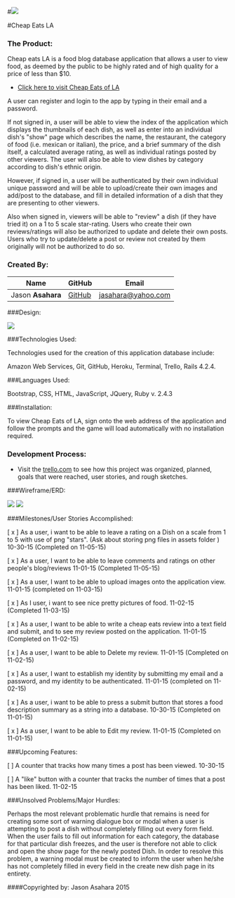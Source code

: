 
#![](http://i.imgur.com/EgqdClg.jpg)

#Cheap Eats LA

### The Product:


Cheap eats LA is a food blog database application that allows a user to view food, as deemed by the public to be highly rated and of high quality for a price of less than $10.  

- [Click here to visit Cheap Eats of LA](https://mighty-stream-1020.herokuapp.com/)

A user can register and login to the app by typing in their email and a password.  

If not signed in, a user will be able to view the index of the application which displays the thumbnails of each dish, as well as enter into an individual dish's "show" page which describes the name, the restaurant, the category of food (i.e. mexican or italian), the price, and a brief summary of the dish itself, a calculated average rating, as well as individual ratings posted by other viewers. The user will also be able to view dishes by category according to dish's ethnic origin.

However, if signed in, a user will be authenticated by their own individual unique password and will be able to upload/create their own images and add/post to the database, and fill in detailed information of a dish that they are presenting to other viewers.

Also when signed in, viewers will be able to "review" a dish (if they have tried it) on a 1 to 5 scale star-rating.  Users who create their own reviews/ratings will also be authorized to update and delete their own posts.  Users who try to update/delete a post or review not created by them originally will not be authorized to do so.

### Created By:

**Name** | **GitHub** | **Email** 
---------| ---------- | ---------
Jason **Asahara** | [GitHub](https://github.com/Ansel291) | [jasahara@yahoo.com](jasahara@yahoo.com)


###Design:

![](http://i.imgur.com/6CzyoCW.png)


###Technologies Used:

Technologies used for the creation of this application database include:

Amazon Web Services, Git, GitHub, Heroku, Terminal, Trello, Rails 4.2.4. 

###Languages Used:

Bootstrap, CSS, HTML, JavaScript, JQuery, Ruby v. 2.4.3


###Installation:

To view Cheap Eats of LA, sign onto the web address of the application and follow the prompts and the game will load automatically with no installation required.


### Development Process:* Visit the [trello.com](https://trello.com/b/3y7ERjng/cheap-eats-of-la) to see how this project was organized, planned, goals that were reached, user stories, and rough sketches.
###Wireframe/ERD:

![](http://i.imgur.com/1omrtnA.jpg)
![](http://i.imgur.com/xXNaeOO.jpg)


###Milestones/User Stories Accomplished:

[ x ]  As a user, i want to be able to leave a rating on a Dish on a scale from 1 to 5 with use of png "stars".  (Ask about storing png files in assets folder ) 10-30-15 (Completed on 11-05-15)

[ x ] As a user, I want to be able to leave comments and ratings on other people's blog/reviews 11-01-15 (Completed 11-05-15)

[ x ]  As a user, I want to be able to upload images onto the application view. 11-01-15 (completed on 11-03-15)

[ x ]  As I user, i want to see nice pretty pictures of food. 11-02-15 (Completed 11-03-15)

[ x ] As a user, I want to be able to write a cheap eats review into a text field and submit, and to see my review posted on the application. 11-01-15 (Completed on 11-02-15)

[ x ] As a user, I want to be able to Delete my review. 11-01-15 (Completed on 11-02-15)

[ x ] As a user, I want to establish my identity by submitting my email and a password, and my identity to be authenticated. 11-01-15 (completed on 11-02-15)

[ x ] As a user, i want to be able to press a submit button that stores a food description summary as a string into a database. 10-30-15 (Completed on 11-01-15)

[ x ] As a user, I want to be able to Edit my review. 11-01-15 (Completed on 11-01-15)

###Upcoming Features:

[ ]  A counter that tracks how many times a post has been viewed. 10-30-15
 
[ ]  A "like" button with a counter that tracks the number of times that a post has been liked.  11-02-15

###Unsolved Problems/Major Hurdles:

Perhaps the most relevant problematic hurdle that remains is need for creating some sort of warning dialogue box or modal when a user is attempting to post a dish without completely filling out every form field.  When the user fails to fill out information for each category, the database for that particular dish freezes, and the user is therefore not able to click and open the show page for the newly posted Dish.  In order to resolve this problem, a warning modal must be created to inform the user when he/she has not completely filled in every field in the create new dish page in its entirety.

####Copyrighted by:
Jason Asahara 2015








